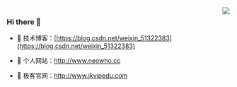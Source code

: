 <img align="right" src="https://github-readme-stats.vercel.app/api?username=neowho&show_icons=true&icon_color=CE1D2D&text_color=718096&bg_color=ffffff&hide_title=true" />
  
### Hi there  🌅
- :orange_book: 技术博客：[https://blog.csdn.net/weixin_51322383](https://blog.csdn.net/weixin_51322383)

- :hammer:  个人网站：http://www.neowho.cc

- :meat_on_bone: 极客官网：http://www.jkvipedu.com
